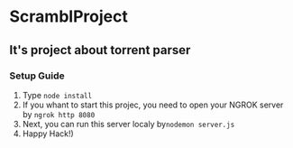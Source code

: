 # ScramblProject

It's project about torrent parser
---
### Setup Guide
1. Type ``node install``
2. If you whant to start this projec, you need to open your NGROK server by ``ngrok http 8080``
3. Next, you can run this server localy by``nodemon server.js``
4. Happy Hack!)
